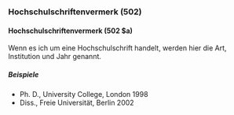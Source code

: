 ### Hochschulschriftenvermerk (502)

#### Hochschulschriftenvermerk (502 $a)
Wenn es ich um eine Hochschulschrift handelt, werden hier die Art, Institution und Jahr genannt.  

##### Beispiele  
- Ph. D., University College, London 1998  
- Diss., Freie Universität, Berlin 2002
